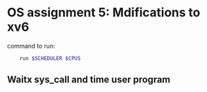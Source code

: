 # OS assignment 5: Mdifications to xv6

command to run:
```bash
    run $SCHEDULER $CPUS
```
## Waitx sys_call and time user program
